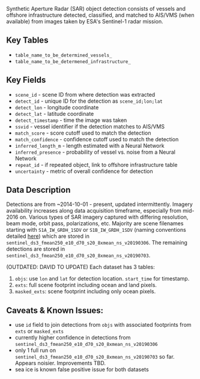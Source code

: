 Synthetic Aperture Radar (SAR) object detection consists of vessels and offshore infrastructure detected, classified, and matched to AIS/VMS (when available) from images taken by ESA's Sentinel-1 radar mission. 

## Key Tables

- `table_name_to_be_determined_vessels_`
- `table_name_to_be_determened_infrastructure_`

## Key Fields

- `scene_id` - scene ID from where detection was extracted
- `detect_id` - unique ID for the detection as `scene_id;lon;lat`
- `detect_lon` - longitude coordinate
- `detect_lat` - latitude coordinate
- `detect_timestamp` - time the image was taken
- `ssvid` - vessel identifier if the detection matches to AIS/VMS
- `match_score` - score cutoff used to match the detection
- `match_confidence` - confidence cutoff used to match the detection
- `inferred_length_m` - length estimated with a Neural Network
- `inferred_presence` - probability of vessel vs. noise from a Neural Network
- `repeat_id` - if repeated object, link to offshore infrastructure table
- `uncertainty` - metric of overall confidence for detection

## Data Description

Detections are from ~2014-10-01 - present, updated intermittently. Imagery availability increases along data acquisition timeframe, especially from mid-2016 on. Various types of SAR imagery captured with differing resolution, beam mode, orbit pass, polarizations, etc. Majority are scene filenames starting with `S1A_IW_GRDH_1SDV` or `S1B_IW_GRDH_1SDV` (naming conventions detailed [here](https://sentinel.esa.int/web/sentinel/user-guides/sentinel-1-sar/naming-conventions)) which are stored in `sentinel_ds3_fmean250_e10_d70_s20_8xmean_ns_v20190306`. The remaining detections are stored in `sentinel_ds3_fmean250_e10_d70_s20_8xmean_ns_v20190703`.

(OUTDATED: DAVID TO UPDATE) Each dataset has 3 tables:
1. `objs`: use `lon` and `lat` for detection location. `start_time` for timestamp.
2. `exts`: full scene footprint including ocean and land pixels.
3. `masked_exts`: scene footprint including only ocean pixels.

## Caveats & Known Issues:
- use `id` field to join detections from `objs` with associated footprints from `exts` or `masked_exts`
- currently higher confidence in detections from `sentinel_ds3_fmean250_e10_d70_s20_8xmean_ns_v20190306`
- only 1 full run on `sentinel_ds3_fmean250_e10_d70_s20_8xmean_ns_v20190703` so far. Appears noisier. Improvements TBD.
- sea ice is known false positive issue for both datasets